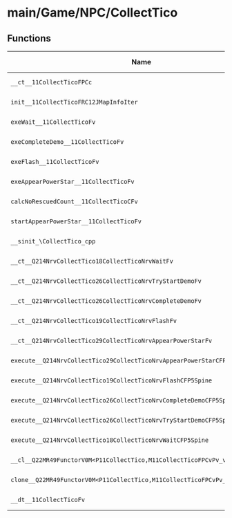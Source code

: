 # main/Game/NPC/CollectTico

## Functions

| Name | Address | Match % |
|------|---------|---------|
| `__ct__11CollectTicoFPCc` | `0x802703C4` | :x: (0.0%) |
| `init__11CollectTicoFRC12JMapInfoIter` | `0x80270410` | :x: (0.0%) |
| `exeWait__11CollectTicoFv` | `0x80270578` | :x: (0.0%) |
| `exeCompleteDemo__11CollectTicoFv` | `0x80270614` | :x: (0.0%) |
| `exeFlash__11CollectTicoFv` | `0x802707B4` | :x: (0.0%) |
| `exeAppearPowerStar__11CollectTicoFv` | `0x802708C0` | :x: (0.0%) |
| `calcNoRescuedCount__11CollectTicoCFv` | `0x8027093C` | :x: (0.0%) |
| `startAppearPowerStar__11CollectTicoFv` | `0x802709AC` | :x: (0.0%) |
| `__sinit_\CollectTico_cpp` | `0x802709E8` | :x: (0.0%) |
| `__ct__Q214NrvCollectTico18CollectTicoNrvWaitFv` | `0x80270A2C` | :x: (0.0%) |
| `__ct__Q214NrvCollectTico26CollectTicoNrvTryStartDemoFv` | `0x80270A3C` | :x: (0.0%) |
| `__ct__Q214NrvCollectTico26CollectTicoNrvCompleteDemoFv` | `0x80270A4C` | :x: (0.0%) |
| `__ct__Q214NrvCollectTico19CollectTicoNrvFlashFv` | `0x80270A5C` | :x: (0.0%) |
| `__ct__Q214NrvCollectTico29CollectTicoNrvAppearPowerStarFv` | `0x80270A6C` | :x: (0.0%) |
| `execute__Q214NrvCollectTico29CollectTicoNrvAppearPowerStarCFP5Spine` | `0x80270A7C` | :x: (0.0%) |
| `execute__Q214NrvCollectTico19CollectTicoNrvFlashCFP5Spine` | `0x80270A84` | :x: (0.0%) |
| `execute__Q214NrvCollectTico26CollectTicoNrvCompleteDemoCFP5Spine` | `0x80270A8C` | :x: (0.0%) |
| `execute__Q214NrvCollectTico26CollectTicoNrvTryStartDemoCFP5Spine` | `0x80270A94` | :x: (0.0%) |
| `execute__Q214NrvCollectTico18CollectTicoNrvWaitCFP5Spine` | `0x80270A98` | :x: (0.0%) |
| `__cl__Q22MR49FunctorV0M<P11CollectTico,M11CollectTicoFPCvPv_v>CFv` | `0x80270AA0` | :x: (0.0%) |
| `clone__Q22MR49FunctorV0M<P11CollectTico,M11CollectTicoFPCvPv_v>CFP7JKRHeap` | `0x80270AD0` | :x: (0.0%) |
| `__dt__11CollectTicoFv` | `0x80270B38` | :x: (0.0%) |